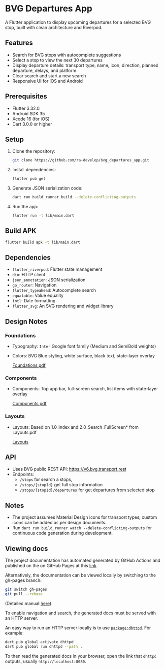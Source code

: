 # BVG Departures App

A Flutter application to display upcoming departures for a selected BVG stop, built with clean architecture and Riverpod.

## Features
- Search for BVG stops with autocomplete suggestions
- Select a stop to view the next 30 departures
- Display departure details: transport type, name, icon, direction, planned departure, delays, and platform
- Clear search and start a new search
- Responsive UI for iOS and Android

## Prerequisites
- Flutter 3.32.0
- Android SDK 35
- Xcode 16 (for iOS)
- Dart 3.0.0 or higher

## Setup
1. Clone the repository:
   ```bash
   git clone https://github.com/ra-develop/bvg_departures_app.git
   ```
2. Install dependencies:
   ```bash
   flutter pub get
   ```
3. Generate JSON serialization code:
   ```bash
   dart run build_runner build --delete-conflicting-outputs
   ```
4. Run the app:
   ```bash
   flutter run -t lib/main.dart
   ```

## Build APK
```bash
flutter build apk -t lib/main.dart
```

## Dependencies
- `flutter_riverpod`: Flutter state management
- `dio`: HTTP client
- `json_annotation`: JSON serialization
- `go_router`: Navigation
- `flutter_typeahead`: Autocomplete search
- `equatable`: Value equality
- `intl`: Date formatting
- `flutter_svg`: An SVG rendering and widget library

## Design Notes
### Foundations 
- Typography: `Inter` Google font family (Medium and SemiBold weights) 
- Colors: BVG Blue styling, white surface, black text, state-layer overlay

   [Foundations.pdf](/documentation/design_notes/Foundations.pdf)

### Components 
- Components: Top app bar, full-screen search, list items with state-layer overlay 

   [Components.pdf](/documentation/design_notes/Components.pdf)

### Layouts [](/documentation/design_notes/Layouts.pdf)
- Layouts: Based on 1.0_index and 2.0_Search_FullScreen* from Layouts.pdf

   [Layouts ](/documentation/design_notes/Layouts.pdf)

## API
- Uses BVG public REST API: https://v6.bvg.transport.rest
- Endpoints:
  -  `/stops` for search a stops,
  -  `/stops/{stopId}` get full stop information
  -   `/stops/{stopId}/departures` for get departures from selected stop

## Notes
- The project assumes Material Design icons for transport types; custom icons can be added as per design documents.
- Run `dart run build_runner watch --delete-conflicting-outputs` for continuous code generation during development.

## Viewing docs 

The project documentation has automated generated by GitHub Actions and published  on the on GitHub Pages at this [link](https://ra-develop.github.io/bvg_departures_app/).

Alternatively, the documentation can be viewed locally by switching to the gh-pages branch:

```bash
git switch gh-pages
git pull --rebase
```

(Detailed manual [here](https://pub.dev/packages/dartdoc#viewing-docs)).

To enable navigation and search, the generated docs must be served with an HTTP server.

An easy way to run an HTTP server locally is to use [`package:dhttpd`](https://pub.dev/packages/dhttpd). For example:

```bash
dart pub global activate dhttpd
dart pub global run dhttpd --path .
```

To then read the generated docs in your browser, open the link that `dhttpd` outputs, usually `http://localhost:8080`.

